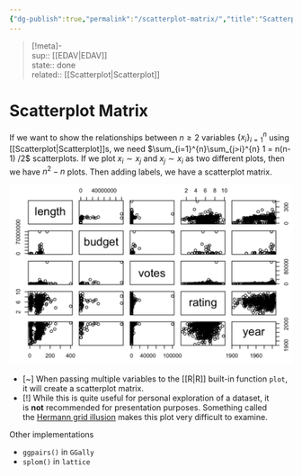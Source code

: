 ```yaml
---
{"dg-publish":true,"permalink":"/scatterplot-matrix/","title":"Scatterplot Matrix","created":"2022-10-13T01:12:05","updated":""}
---
```


> [!meta]-  
sup:: [[EDAV\|EDAV]]  
state:: done  
related:: [[Scatterplot\|Scatterplot]]

# Scatterplot Matrix

If we want to show the relationships between $n \geq 2$ variables $\{ x_i \}_{i=1}^{n}$ using [[Scatterplot\|Scatterplot]]s, we need $\sum_{i=1}^{n}\sum_{j>i}^{n} 1 = n(n-1) /2$ scatterplots. If we plot $x _i \sim x_j$ and  $x_j \sim x _i$ as two different plots, then we have $n^{2} - n$ plots. Then adding labels, we have a scatterplot matrix.

![](https://raw.githubusercontent.com/zcysxy/Figurebed/master/img/20221013011906.png)

- [~] When passing multiple variables to the [[R\|R]] built-in function `plot`, it will create a scatterplot matrix.
- [!] While this is quite useful for personal exploration of a dataset, it is **not** recommended for presentation purposes. Something called the [Hermann grid illusion](https://en.wikipedia.org/wiki/Grid_illusion) makes this plot very difficult to examine.

Other implementations

- `ggpairs()` in `GGally`
- `splom()` in `lattice`
